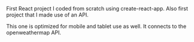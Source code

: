 First React project I coded from scratch using create-react-app. Also first project that I made use of an API.

This one is optimized for mobile and tablet use as well. It connects to the openweathermap API.

